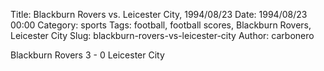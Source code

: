 Title: Blackburn Rovers vs. Leicester City, 1994/08/23
Date: 1994/08/23 00:00
Category: sports
Tags: football, football scores, Blackburn Rovers, Leicester City
Slug: blackburn-rovers-vs-leicester-city
Author: carbonero


Blackburn Rovers 3 - 0 Leicester City
